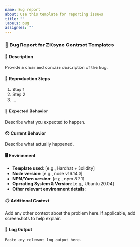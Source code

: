 ```yaml
---
name: Bug report
about: Use this template for reporting issues
title: ""
labels: bug
assignees: ""
---
```


### 🐛 Bug Report for ZKsync Contract Templates

#### 📝 Description

Provide a clear and concise description of the bug.

#### 🔄 Reproduction Steps

1. Step 1
2. Step 2
3. ...

#### 🤔 Expected Behavior

Describe what you expected to happen.

#### 😯 Current Behavior

Describe what actually happened.

#### 🖥️ Environment

- **Template used**: [e.g., Hardhat + Solidity]
- **Node version**: [e.g., node v16.14.0]
- **NPM/Yarn version**: [e.g., npm 8.3.1]
- **Operating System & Version**: [e.g., Ubuntu 20.04]
- **Other relevant environment details**:

#### 📋 Additional Context

Add any other context about the problem here. If applicable, add screenshots to help explain.

#### 📎 Log Output

```
Paste any relevant log output here.
```
